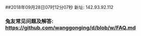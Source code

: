 ##2018年09月28日07时12分07秒 新址: 142.93.92.112
### 兔友常见问题及解答: https://github.com/wanggonging/d/blob/w/FAQ.md
